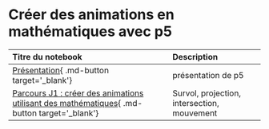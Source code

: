 # Créer des animations en mathématiques avec p5

| Titre du notebook | Description |
| :--- | :--- |
|[Présentation](https://notebook.basthon.fr/?from=https://raw.githubusercontent.com/nweibel/jupyter/master/presentation_p5.ipynb){ .md-button target='_blank'} | présentation de p5|
|[Parcours J1 : créer des animations utilisant des mathématiques](https://notebook.basthon.fr/?from=https://raw.githubusercontent.com/nweibel/jupyter/master/creer_des_animations_avec_p5.ipynb){ .md-button target='_blank'} | Survol, projection, intersection, mouvement|
